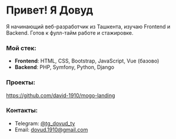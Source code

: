 # Привет! Я Довуд

Я начинающий веб-разработчик из Ташкента, изучаю Frontend и Backend. Готов к фулл-тайм работе и стажировке.

### Мой стек:
- **Frontend**: HTML, CSS, Bootstrap, JavaScript, Vue (базово)
- **Backend**: PHP, Symfony, Python, Django

### Проекты:
https://github.com/david-1910/mogo-landing

### Контакты:
- Telegram: [@tg_dovud_ty](https://t.me/tg_dovud_ty)
- Email: dovud.1910@gmail.com
